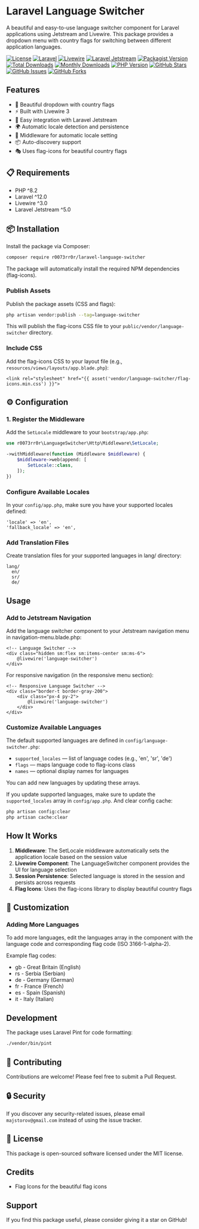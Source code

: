 # Laravel Language Switcher

A beautiful and easy-to-use language switcher component for Laravel applications using Jetstream and Livewire. This package provides a dropdown menu with country flags for switching between different application languages.

[![License](https://img.shields.io/badge/license-MIT-blue.svg)](LICENSE)
[![Laravel](https://img.shields.io/badge/Laravel-12.x-red.svg)](https://laravel.com)
[![Livewire](https://img.shields.io/badge/Livewire-3.x-pink.svg)](https://livewire.laravel.com)
[![Laravel Jetstream](https://img.shields.io/badge/Jetstream-5.x-blue.svg)](https://jetstream.laravel.com)
[![Packagist Version](https://img.shields.io/packagist/v/r0073rr0r/laravel-language-switcher.svg)](https://packagist.org/packages/r0073rr0r/laravel-language-switcher)
[![Total Downloads](https://img.shields.io/packagist/dt/r0073rr0r/laravel-language-switcher.svg)](https://packagist.org/packages/r0073rr0r/laravel-language-switcher)
[![Monthly Downloads](https://img.shields.io/packagist/dm/r0073rr0r/laravel-language-switcher.svg)](https://packagist.org/packages/r0073rr0r/laravel-language-switcher)
[![PHP Version](https://img.shields.io/packagist/php-v/r0073rr0r/laravel-language-switcher.svg)](https://packagist.org/packages/r0073rr0r/laravel-language-switcher)
[![GitHub Stars](https://img.shields.io/github/stars/r0073rr0r/laravel-language-switcher?style=social)](https://github.com/r0073rr0r/laravel-language-switcher/stargazers)
[![GitHub Issues](https://img.shields.io/github/issues/r0073rr0r/laravel-language-switcher)](https://github.com/r0073rr0r/laravel-language-switcher/issues)
[![GitHub Forks](https://img.shields.io/github/forks/r0073rr0r/laravel-language-switcher?style=social)](https://github.com/r0073rr0r/laravel-language-switcher/network)


## Features

- 🎨 Beautiful dropdown with country flags
- ⚡ Built with Livewire 3
- 🔧 Easy integration with Laravel Jetstream
- 🌍 Automatic locale detection and persistence
- 🎯 Middleware for automatic locale setting
- 📦 Auto-discovery support
- 🎭 Uses flag-icons for beautiful country flags

## 📋 Requirements

- PHP ^8.2
- Laravel ^12.0
- Livewire ^3.0
- Laravel Jetstream ^5.0

## 📦 Installation

Install the package via Composer:
```bash
composer require r0073rr0r/laravel-language-switcher
```

The package will automatically install the required NPM dependencies (flag-icons).

### Publish Assets

Publish the package assets (CSS and flags):
 ```bash
 php artisan vendor:publish --tag=language-switcher
 ```

This will publish the flag-icons CSS file to your `public/vendor/language-switcher` directory.

### Include CSS

Add the flag-icons CSS to your layout file (e.g., `resources/views/layouts/app.blade.php`):
```bladehtml
<link rel="stylesheet" href="{{ asset('vendor/language-switcher/flag-icons.min.css') }}">
```

## ⚙️ Configuration

### 1. Register the Middleware

Add the `SetLocale` middleware to your `bootstrap/app.php`:

```php
use r0073rr0r\LanguageSwitcher\Http\Middleware\SetLocale;

->withMiddleware(function (Middleware $middleware) {
    $middleware->web(append: [
        SetLocale::class,
    ]);
})
```

### Configure Available Locales

In your `config/app.php`, make sure you have your supported locales defined:

    'locale' => 'en',
    'fallback_locale' => 'en',

### Add Translation Files

Create translation files for your supported languages in lang/ directory:

    lang/
      en/
      sr/
      de/

## Usage

### Add to Jetstream Navigation

Add the language switcher component to your Jetstream navigation menu in navigation-menu.blade.php:

```bladehtml
<!-- Language Switcher -->
<div class="hidden sm:flex sm:items-center sm:ms-6">
    @livewire('language-switcher')
</div>
```

For responsive navigation (in the responsive menu section):

```bladehtml
<!-- Responsive Language Switcher -->
<div class="border-t border-gray-200">
    <div class="px-4 py-2">
        @livewire('language-switcher')
    </div>
</div>
```

### Customize Available Languages

The default supported languages are defined in `config/language-switcher.php`:

- `supported_locales` — list of language codes (e.g., 'en', 'sr', 'de')
- `flags` — maps language code to flag-icons class
- `names` — optional display names for languages

You can add new languages by updating these arrays.

If you update supported languages, make sure to update the `supported_locales` array in `config/app.php`.
And clear config cache:
```bash
php artisan config:clear
php artisan cache:clear
```

## How It Works

1. **Middleware**: The SetLocale middleware automatically sets the application locale based on the session value
2. **Livewire Component**: The LanguageSwitcher component provides the UI for language selection
3. **Session Persistence**: Selected language is stored in the session and persists across requests
4. **Flag Icons**: Uses the flag-icons library to display beautiful country flags

## 🎨 Customization

### Adding More Languages

To add more languages, edit the languages array in the component with the language code and corresponding flag code (ISO 3166-1-alpha-2).

Example flag codes:
- gb - Great Britain (English)
- rs - Serbia (Serbian)
- de - Germany (German)
- fr - France (French)
- es - Spain (Spanish)
- it - Italy (Italian)

## Development

The package uses Laravel Pint for code formatting:

```bash
./vendor/bin/pint
```

## 🤝 Contributing

Contributions are welcome! Please feel free to submit a Pull Request.

## 🔒 Security

If you discover any security-related issues, please email `majstorov@gmail.com` instead of using the issue tracker.

## 📝 License

This package is open-sourced software licensed under the MIT license.

## Credits

- Flag Icons for the beautiful flag icons

## Support

If you find this package useful, please consider giving it a star on GitHub!